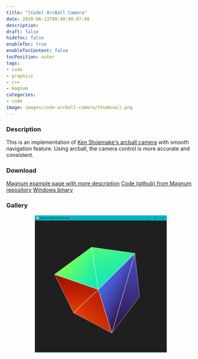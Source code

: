 ```yaml
---
title: "[Code] ArcBall Camera"
date: 2020-06-13T00:00:00-07:00
description: 
draft: false
hideToc: false
enableToc: true
enableTocContent: false
tocPosition: outer
tags:
- code
- graphics
- c++
- magnum
categories:
- code
image: images/code-arcball-camera/thumbnail.png
---
```




<!--more-->
### Description
This is an implementation of [Ken Shoemake's arcball camera](https://www.talisman.org/~erlkonig/misc/shoemake92-arcball.pdf) with smooth navigation feature. Using arcball, the camera control is more accurate and consistent.


### Download
[Magnum example page with more description](https://doc.magnum.graphics/magnum/examples-arcball.html)
[Code (github) from Magnum repository](https://github.com/mosra/magnum-examples/tree/master/src/arcball)
[Windows binary](/exe/ArcBallCamera.exe)


### Gallery
<p align="center">
<img src="/images/code-arcball-camera/1.png" alt="A screenshot of the program" style="width: 70%;"/>
</p>
